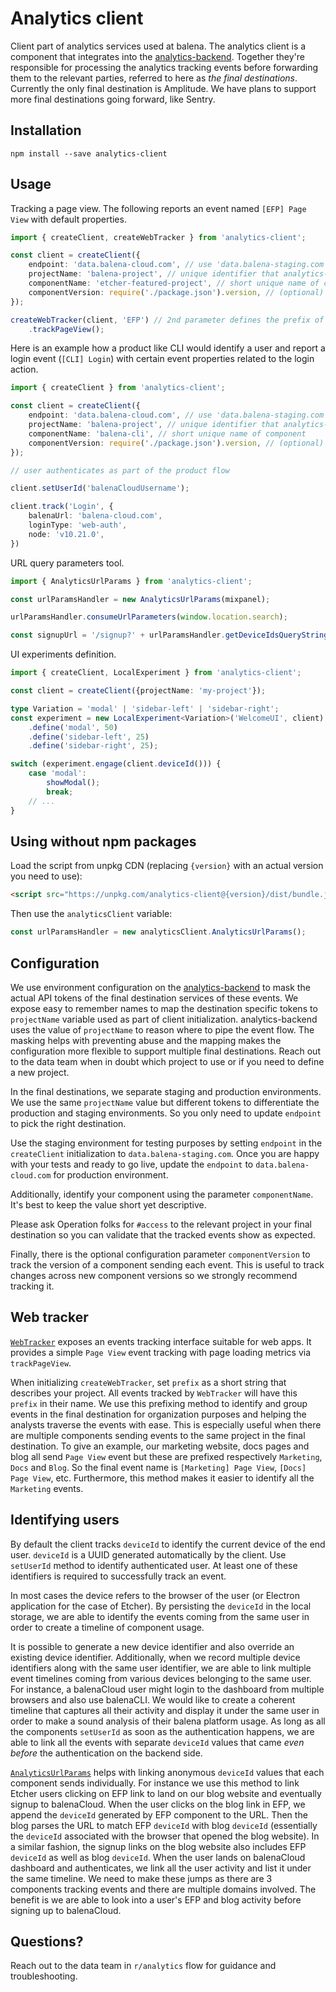 Analytics client
================

Client part of analytics services used at balena.
The analytics client is a component that integrates into the [analytics-backend](https://github.com/balena-io/analytics-backend). Together they're responsible for processing the analytics tracking events before forwarding them to the relevant parties, referred to here as *the final destinations*.
Currently the only final destination is Amplitude. We have plans to support more final destinations going forward, like Sentry.

## Installation

```
npm install --save analytics-client
```

## Usage

Tracking a page view. The following reports an event named `[EFP] Page View` with default properties.

```typescript
import { createClient, createWebTracker } from 'analytics-client';

const client = createClient({
    endpoint: 'data.balena-cloud.com', // use 'data.balena-staging.com' for testing
    projectName: 'balena-project', // unique identifier that analytics-backend expects
    componentName: 'etcher-featured-project', // short unique name of component
    componentVersion: require('./package.json').version, // (optional) automated version reporting
});

createWebTracker(client, 'EFP') // 2nd parameter defines the prefix of event names
    .trackPageView();
```

Here is an example how a product like CLI would identify a user and report a login event (`[CLI] Login`) with certain event properties related to the login action.

```typescript
import { createClient } from 'analytics-client';

const client = createClient({
    endpoint: 'data.balena-cloud.com', // use 'data.balena-staging.com' for testing
    projectName: 'balena-project', // unique identifier that analytics-backend expects
    componentName: 'balena-cli', // short unique name of component
    componentVersion: require('./package.json').version, // (optional) automated version reporting
});

// user authenticates as part of the product flow

client.setUserId('balenaCloudUsername');

client.track('Login', {
    balenaUrl: 'balena-cloud.com',
    loginType: 'web-auth',
    node: 'v10.21.0',
})
```

URL query parameters tool.

```typescript
import { AnalyticsUrlParams } from 'analytics-client';

const urlParamsHandler = new AnalyticsUrlParams(mixpanel);

urlParamsHandler.consumeUrlParameters(window.location.search);

const signupUrl = '/signup?' + urlParamsHandler.getDeviceIdsQueryString();
```

UI experiments definition.
```typescript
import { createClient, LocalExperiment } from 'analytics-client';

const client = createClient({projectName: 'my-project'});

type Variation = 'modal' | 'sidebar-left' | 'sidebar-right';
const experiment = new LocalExperiment<Variation>('WelcomeUI', client)
    .define('modal', 50)
    .define('sidebar-left', 25)
    .define('sidebar-right', 25);

switch (experiment.engage(client.deviceId())) {
    case 'modal':
        showModal();
        break;
    // ...
}
```

## Using without npm packages

Load the script from unpkg CDN (replacing `{version}` with an actual version you need to use):
```html
<script src="https://unpkg.com/analytics-client@{version}/dist/bundle.js"></script>
```
Then use the `analyticsClient` variable:
```js
const urlParamsHandler = new analyticsClient.AnalyticsUrlParams();
```

## Configuration

We use environment configuration on the [analytics-backend](https://github.com/balena-io/analytics-backend) to mask the actual API tokens of the final destination services of these events.
We expose easy to remember names to map the destination specific tokens to `projectName` variable used as part of client initialization. analytics-backend uses the value of `projectName` to reason where to pipe the event flow.
The masking helps with preventing abuse and the mapping makes the configuration more flexible to support multiple final destinations.
Reach out to the data team when in doubt which project to use or if you need to define a new project.

In the final destinations, we separate staging and production environments. We use the same `projectName` value but different tokens to differentiate the production and staging environments. So you only need to update `endpoint` to pick the right destination.

Use the staging environment for testing purposes by setting `endpoint` in the `createClient` initialization to `data.balena-staging.com`. Once you are happy with your tests and ready to go live, update the `endpoint` to `data.balena-cloud.com` for production environment.

Additionally, identify your component using the parameter `componentName`. It's best to keep the value short yet descriptive.

Please ask Operation folks for `#access` to the relevant project in your final destination so you can validate that the tracked events show as expected.

Finally, there is the optional configuration parameter `componentVersion` to track the version of a component sending each event. This is useful to track changes across new component versions so we strongly recommend tracking it.

## Web tracker

[`WebTracker`](src/web.ts) exposes an events tracking interface suitable for web apps. It provides a simple `Page View` event tracking with page loading metrics via `trackPageView`.

When initializing `createWebTracker`, set `prefix` as a short string that describes your project. All events tracked by `WebTracker` will have this `prefix` in their name.
We use this prefixing method to identify and group events in the final destination for organization purposes and helping the analysts traverse the events with ease.
This is especially useful when there are multiple components sending events to the same project in the final destination. To give an example, our marketing website, docs pages and blog all send `Page View` event but these are prefixed respectively `Marketing`, `Docs` and `Blog`. So the final event name is `[Marketing] Page View`, `[Docs] Page View`, etc. Furthermore, this method makes it easier to identify all the `Marketing` events.

## Identifying users

By default the client tracks `deviceId` to identify the current device of the end user. `deviceId` is a UUID generated automatically by the client. Use `setUserId` method to identify authenticated user. At least one of these identifiers is required to successfully track an event.

In most cases the device refers to the browser of the user (or Electron application for the case of Etcher). By persisting the `deviceId` in the local storage, we are able to identify the events coming from the same user in order to create a timeline of component usage.

It is possible to generate a new device identifier and also override an existing device identifier. Additionally, when we record multiple device identifiers along with the same user identifier, we are able to link multiple event timelines coming from various devices belonging to the same user.
For instance, a balenaCloud user might login to the dashboard from multiple browsers and also use balenaCLI. We would like to create a coherent timeline that captures all their activity and display it under the same user in order to make a sound analysis of their balena platform usage. As long as all the components `setUserId` as soon as the authentication happens, we are able to link all the events with separate `deviceId` values that came *even before* the authentication on the backend side.

[`AnalyticsUrlParams`](src/url-params.ts) helps with linking anonymous `deviceId` values that each component sends individually.
For instance we use this method to link Etcher users clicking on EFP link to land on our blog website and eventually signup to balenaCloud.
When the user clicks on the blog link in EFP, we append the `deviceId` generated by EFP component to the URL.
Then the blog parses the URL to match EFP `deviceId` with blog `deviceId` (essentially the `deviceId` associated with the browser that opened the blog website).
In a similar fashion, the signup links on the blog website also includes EFP `deviceId` as well as blog `deviceId`.
When the user lands on balenaCloud dashboard and authenticates, we link all the user activity and list it under the same timeline.
We need to make these jumps as there are 3 components tracking events and there are multiple domains involved.
The benefit is we are able to look into a user's EFP and blog activity before signing up to balenaCloud.


## Questions?

Reach out to the data team in `r/analytics` flow for guidance and troubleshooting.
